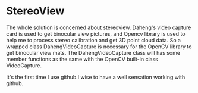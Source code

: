 StereoView
==========
The whole solution is concerned about stereoview.
Daheng's video capture card is used to get binocular view pictures,
and Opencv library is used to help me to process stereo calibration and get 3D point cloud data.
So a wrapped class DahengVideoCapture is necessary for the OpenCV library to get binocular view mats.
The DahengVideoCapture class will has some member functions as the same with the OpenCV built-in class VideoCapture. 


It's the first time I use github.I wise to have a well sensation working with github.
